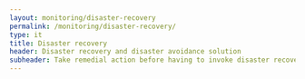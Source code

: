 ```yaml
---
layout: monitoring/disaster-recovery
permalink: /monitoring/disaster-recovery/
type: it
title: Disaster recovery
header: Disaster recovery and disaster avoidance solution
subheader: Take remedial action before having to invoke disaster recovery plans because prevention is better than cure.
---
```

